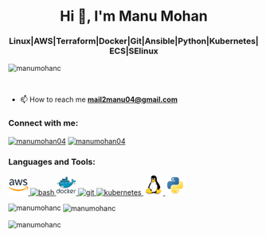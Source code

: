 <h1 align="center">Hi 👋, I'm Manu Mohan</h1>
<h3 align="center">Linux|AWS|Terraform|Docker|Git|Ansible|Python|Kubernetes|ECS|SElinux</h3>

<p align="left"> <img src="https://komarev.com/ghpvc/?username=manumohanc&label=Profile%20views&color=0e75b6&style=flat" alt="manumohanc" /> </p>

<p align="left"> <a href="https://twitter.com/" target="blank"><img src="https://img.shields.io/twitter/follow/?logo=twitter&style=for-the-badge" alt="" /></a> </p>

- 📫 How to reach me **mail2manu04@gmail.com**

<h3 align="left">Connect with me:</h3>
<p align="left">
<a href="https://linkedin.com/in/manumohan04" target="blank"><img align="center" src="https://raw.githubusercontent.com/rahuldkjain/github-profile-readme-generator/master/src/images/icons/Social/linked-in-alt.svg" alt="manumohan04" height="30" width="40" /></a>
<a href="https://instagram.com/manumohan04" target="blank"><img align="center" src="https://raw.githubusercontent.com/rahuldkjain/github-profile-readme-generator/master/src/images/icons/Social/instagram.svg" alt="manumohan04" height="30" width="40" /></a>
</p>

<h3 align="left">Languages and Tools:</h3>
<p align="left"> <a href="https://aws.amazon.com" target="_blank" rel="noreferrer"> <img src="https://raw.githubusercontent.com/devicons/devicon/master/icons/amazonwebservices/amazonwebservices-original-wordmark.svg" alt="aws" width="40" height="40"/> </a> <a href="https://www.gnu.org/software/bash/" target="_blank" rel="noreferrer"> <img src="https://www.vectorlogo.zone/logos/gnu_bash/gnu_bash-icon.svg" alt="bash" width="40" height="40"/> </a> <a href="https://www.docker.com/" target="_blank" rel="noreferrer"> <img src="https://raw.githubusercontent.com/devicons/devicon/master/icons/docker/docker-original-wordmark.svg" alt="docker" width="40" height="40"/> </a> <a href="https://git-scm.com/" target="_blank" rel="noreferrer"> <img src="https://www.vectorlogo.zone/logos/git-scm/git-scm-icon.svg" alt="git" width="40" height="40"/> </a> <a href="https://kubernetes.io" target="_blank" rel="noreferrer"> <img src="https://www.vectorlogo.zone/logos/kubernetes/kubernetes-icon.svg" alt="kubernetes" width="40" height="40"/> </a> <a href="https://www.linux.org/" target="_blank" rel="noreferrer"> <img src="https://raw.githubusercontent.com/devicons/devicon/master/icons/linux/linux-original.svg" alt="linux" width="40" height="40"/> </a> <a href="https://www.python.org" target="_blank" rel="noreferrer"> <img src="https://raw.githubusercontent.com/devicons/devicon/master/icons/python/python-original.svg" alt="python" width="40" height="40"/> </a> </p>

<p><img align="left" src="https://github-readme-stats.vercel.app/api/top-langs?username=manumohanc&show_icons=true&locale=en&layout=compact" alt="manumohanc" /></p>

<p>&nbsp;<img align="center" src="https://github-readme-stats.vercel.app/api?username=manumohanc&show_icons=true&locale=en" alt="manumohanc" /></p>

<p><img align="center" src="https://github-readme-streak-stats.herokuapp.com/?user=manumohanc&" alt="manumohanc" /></p>

